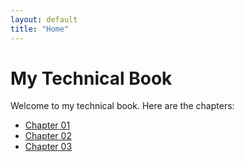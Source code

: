```yaml
---
layout: default
title: "Home"
---
```


# My Technical Book

Welcome to my technical book. Here are the chapters:

- [Chapter 01](chapter01/)
- [Chapter 02](chapter02/)
- [Chapter 03](chapter03/)
